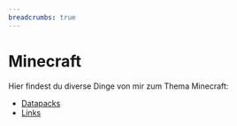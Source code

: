 ```yaml
---
breadcrumbs: true
---
```


# Minecraft

Hier findest du diverse Dinge von mir zum Thema Minecraft:

-   [Datapacks](/minecraft/datapacks/)
-   [Links](/minecraft/links/)
